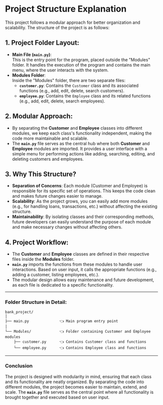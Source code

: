 
# Project Structure Explanation

This project follows a modular approach for better organization and scalability. The structure of the project is as follows:

## 1. Project Folder Layout:
- **Main File (`main.py`)**:  
  This is the entry point for the program, placed outside the "Modules" folder. It handles the execution of the program and contains the main menu, where the user interacts with the system.
- **Modules Folder**:  
  Inside the "Modules" folder, there are two separate files:
    - **`customer.py`**: Contains the `Customer` class and its associated functions (e.g., add, edit, delete, search customers).
    - **`employee.py`**: Contains the `Employee` class and its related functions (e.g., add, edit, delete, search employees).

## 2. Modular Approach:  
- By separating the **Customer** and **Employee** classes into different modules, we keep each class's functionality independent, making the code more maintainable and scalable.
- The **`main.py`** file serves as the central hub where both **Customer** and **Employee** modules are imported. It provides a user interface with a simple menu for performing actions like adding, searching, editing, and deleting customers and employees.

## 3. Why This Structure?
- **Separation of Concerns**: Each module (Customer and Employee) is responsible for its specific set of operations. This keeps the code clean and makes future changes easier to manage.
- **Scalability**: As the project grows, you can easily add more modules (e.g., for handling loans, transactions, etc.) without affecting the existing structure.
- **Maintainability**: By isolating classes and their corresponding methods, future developers can easily understand the purpose of each module and make necessary changes without affecting others.

## 4. Project Workflow:
- The **Customer** and **Employee** classes are defined in their respective files inside the **Modules** folder.
- **`main.py`** imports the functions from these modules to handle user interactions. Based on user input, it calls the appropriate functions (e.g., adding a customer, listing employees, etc.).
- The modular design allows easy maintenance and future development, as each file is dedicated to a specific functionality.

---

### **Folder Structure in Detail**:

```
bank_project/
│
├── main.py              👈 Main program entry point
│
└── Modules/             👈 Folder containing Customer and Employee modules
    ├── customer.py      👈 Contains Customer class and functions
    └── employee.py      👈 Contains Employee class and functions
```

---

### **Conclusion**

The project is designed with modularity in mind, ensuring that each class and its functionality are neatly organized. By separating the code into different modules, the project becomes easier to maintain, extend, and scale. The **`main.py`** file serves as the central point where all functionality is brought together and executed based on user input.
